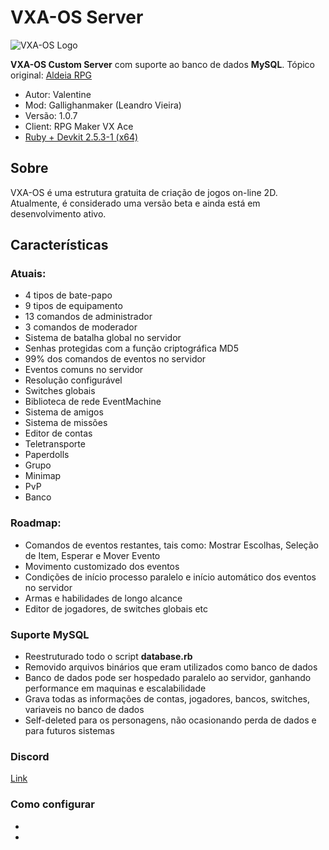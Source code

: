 # VXA-OS Server

![VXA-OS Logo](https://i.imgur.com/vmblUfr.png)

**VXA-OS Custom Server** com suporte ao banco de dados **MySQL**.
Tópico original: [Aldeia RPG](http://www.aldeiarpg.com/t13748-vxa-os-crie-seu-mmo-com-rpg-maker)

- Autor: Valentine
- Mod: Gallighanmaker (Leandro Vieira)
- Versão: 1.0.7
- Client: RPG Maker VX Ace
- [Ruby + Devkit 2.5.3-1 (x64)](https://rubyinstaller.org/downloads/)

## Sobre
VXA-OS é uma estrutura gratuita de criação de jogos on-line 2D. Atualmente, é considerado uma versão beta e ainda está em desenvolvimento ativo.

## Características

### Atuais:
- 4 tipos de bate-papo
- 9 tipos de equipamento
- 13 comandos de administrador
- 3 comandos de moderador
- Sistema de batalha global no servidor
- Senhas protegidas com a função criptográfica MD5
- 99% dos comandos de eventos no servidor
- Eventos comuns no servidor
- Resolução configurável
- Switches globais
- Biblioteca de rede EventMachine
- Sistema de amigos
- Sistema de missões
- Editor de contas
- Teletransporte
- Paperdolls
- Grupo
- Minimap
- PvP
- Banco

### Roadmap:
- Comandos de eventos restantes, tais como: Mostrar Escolhas, Seleção de Item, Esperar e Mover Evento
- Movimento customizado dos eventos
- Condições de início processo paralelo e início automático dos eventos no servidor
- Armas e habilidades de longo alcance
- Editor de jogadores, de switches globais etc

### Suporte MySQL
- Reestruturado todo o script **database.rb**
- Removido arquivos binários que eram utilizados como banco de dados
- Banco de dados pode ser hospedado paralelo ao servidor, ganhando performance em maquinas e escalabilidade
- Grava todas as informações de contas, jogadores, bancos, switches, variaveis no banco de dados
- Self-deleted para os personagens, não ocasionando perda de dados e para futuros sistemas

### Discord
[Link](https://discord.gg/cVhjdsF)

### Como configurar
-
-
